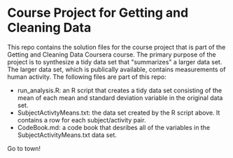 Course Project for Getting and Cleaning Data
============================================

This repo contains the solution files for the course project that is part of the Getting and Cleaning Data Coursera course.  The primary purpose of the project is to synthesize a tidy data set that "summarizes" a larger data set.  The larger data set, which is publically available, contains measurements of human activity.  The following files are part of this repo:
* run_analysis.R: an R script that creates a tidy data set consisting of the mean of each mean and standard deviation variable in the original data set.
* SubjectActivtyMeans.txt: the data set created by the R script above.  It contains a row for each subject/activity pair.
* CodeBook.md: a code book that desribes all of the variables in the SubjectActivityMeans.txt data set.


Go to town!
